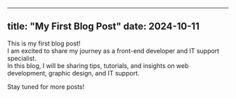 
---
title: "My First Blog Post"
date: 2024-10-11
---

This is my first blog post!  
I am excited to share my journey as a front-end developer and IT support specialist.  
In this blog, I will be sharing tips, tutorials, and insights on web development, graphic design, and IT support.

Stay tuned for more posts!
